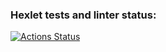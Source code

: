 ### Hexlet tests and linter status:
[![Actions Status](https://github.com/Kazmina-YA/python-testing-project-lvl1/workflows/hexlet-check/badge.svg)](https://github.com/Kazmina-YA/python-testing-project-lvl1/actions)